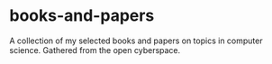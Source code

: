 # books-and-papers
A collection of my selected books and papers on topics in computer science. Gathered from the open cyberspace.
